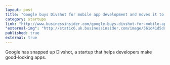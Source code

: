 ```yaml
---
layout: post
title: "Google buys Divshot for mobile app development and moves it to Firebase - Business Insider"
category: startups
link: "http://www.businessinsider.com/google-buys-divshot-for-mobile-app-development-and-moves-it-to-firebase-2015-10?utm_source=feedly&utm_medium=webfeeds"
"external-img": "http://static6.uk.businessinsider.com/image/561d41d5dd089560578b45eb/google-bought-a-little-startup-that-helps-programmers-make-slicker-apps.jpg"
published: true
external: true
---
```

<p>
Google has snapped up Divshot, a startup that helps developers make good-looking apps.</p>